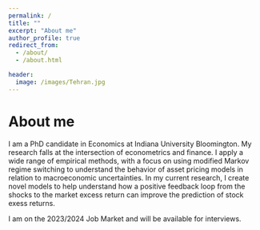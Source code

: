 ```yaml
---
permalink: /
title: ""
excerpt: "About me"
author_profile: true
redirect_from: 
  - /about/
  - /about.html

header:
  image: /images/Tehran.jpg
---
```


About me
======

I am a PhD candidate in Economics at Indiana University Bloomington. My research falls at the intersection of econometrics and finance. I apply a wide range of empirical methods, with a focus on using modified Markov regime switching to understand the behavior of asset pricing models in relation to macroeconomic uncertainties. In my current research, I create novel models to help understand how a positive feedback loop from the shocks to the market excess return can improve the prediction of stock exess returns.   
<p></p>
I am on the 2023/2024 Job Market and will be available for interviews.

<br>


